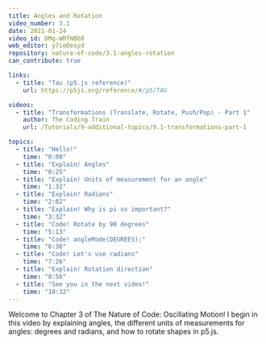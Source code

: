 ```yaml
---
title: Angles and Rotation
video_number: 3.1
date: 2021-01-24
video_id: DMg-WRfNB60
web_editor: y7ieDesyd
repository: nature-of-code/3.1-angles-rotation
can_contribute: true

links:
  - title: "Tau (p5.js reference)"
    url: https://p5js.org/reference/#/p5/TAU

videos:
  - title: "Transformations (Translate, Rotate, Push/Pop) - Part 1"
    author: The Coding Train
    url: /Tutorials/9-additional-topics/9.1-transformations-part-1

topics:
  - title: "Hello!"
    time: "0:00"
  - title: "Explain! Angles"
    time: "0:25"
  - title: "Explain! Units of measurement for an angle"
    time: "1:32"
  - title: "Explain! Radians"
    time: "2:02"
  - title: "Explain! Why is pi so important?"
    time: "3:32"
  - title: "Code! Rotate by 90 degrees"
    time: "5:13"
  - title: "Code! angleMode(DEGREES);"
    time: "6:36"
  - title: "Code! Let's use radians"
    time: "7:26"
  - title: "Explain! Rotation direction"
    time: "8:56"
  - title: "See you in the next video!"
    time: "10:32"
---
```


Welcome to Chapter 3 of The Nature of Code: Oscillating Motion! I begin in this video by explaining angles, the different units of measurements for angles: degrees and radians, and how to rotate shapes in p5.js.
